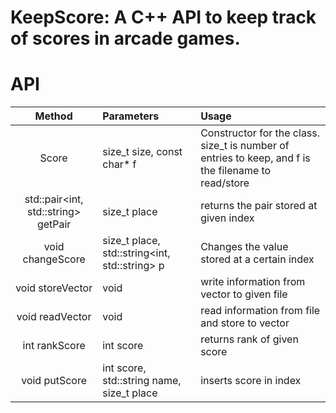 # KeepScore: A C++ API to keep track of scores in arcade games. 
# API
|Method|Parameters|Usage|
|:---:|:---|:--|
|Score|size_t size, const char* f|Constructor for the class. size_t is number of entries to keep, and f is the filename to read/store|
|std::pair<int, std::string> getPair|size_t place|returns the pair stored at given index|
|void changeScore|size_t place, std::string<int, std::string> p|Changes the value stored at a certain index|
|void storeVector|void|write information from vector to given file|
|void readVector|void|read information from file and store to vector|
|int rankScore|int score|returns rank of given score|
|void putScore|int score, std::string name, size_t place|inserts score in index|

